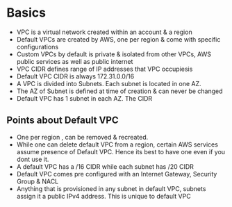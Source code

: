 # Basics

* VPC is a virtual network created within an account & a region
* Default VPCs are created by AWS, one per region & come with specific configurations
* Custom VPCs by default is private & isolated from other VPCs, AWS public services as well as public internet
* VPC CIDR defines range of IP addresses that VPC occupiesis
* Default VPC CIDR is always 172.31.0.0/16
* A VPC is divided into Subnets. Each subnet is located in one AZ.
* The AZ of Subnet is defined at time of creation & can never be changed
* Default VPC has 1 subnet in each AZ. The CIDR

## Points about Default VPC
* One per region , can be removed & recreated.
* While one can delete default VPC from a region, certain AWS services assume presence of Default VPC. Hence its best to have one even if you dont use it.
* A default VPC has a /16 CIDR while each subnet has /20 CIDR
* Default VPC comes pre configured with an Internet Gateway, Security Group & NACL
* Anything that is provisioned in any subnet in default VPC, subnets assign it a public IPv4 address. This is unique to default VPC